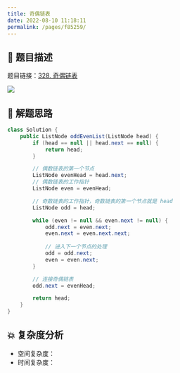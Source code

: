 ```yaml
---
title: 奇偶链表
date: 2022-08-10 11:18:11
permalink: /pages/f85259/
---
```

## 📃 题目描述

题目链接：[328. 奇偶链表](https://leetcode.cn/problems/odd-even-linked-list/)

![](https://cs-wiki.oss-cn-shanghai.aliyuncs.com/img/image-20220810111852659.png)

## 🔔 解题思路


```java
class Solution {
    public ListNode oddEvenList(ListNode head) {
        if (head == null || head.next == null) {
            return head;
        }

        // 偶数链表的第一个节点
        ListNode evenHead = head.next;
        // 偶数链表的工作指针
        ListNode even = evenHead;

        // 奇数链表的工作指针，奇数链表的第一个节点就是 head
        ListNode odd = head;

        while (even != null && even.next != null) {
            odd.next = even.next;
            even.next = even.next.next;
			
            // 进入下一个节点的处理
            odd = odd.next;
            even = even.next;
        }

        // 连接奇偶链表
        odd.next = evenHead;

        return head;
    }
}
```

## 💥 复杂度分析

- 空间复杂度：
- 时间复杂度：